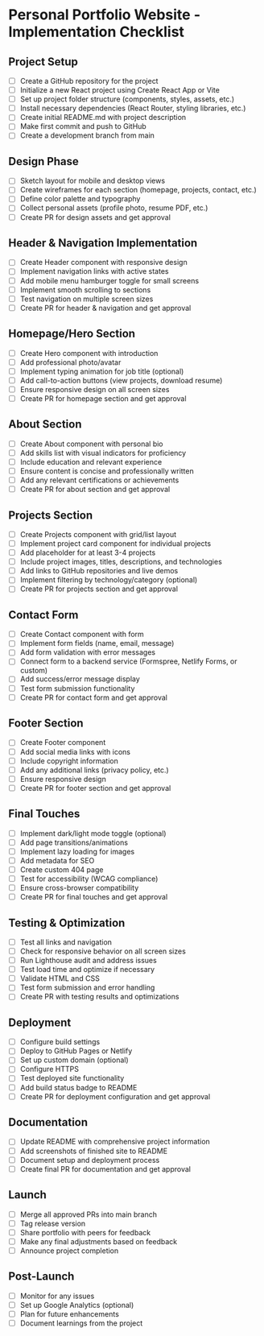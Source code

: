 # Personal Portfolio Website - Implementation Checklist

## Project Setup

- [ ] Create a GitHub repository for the project
- [ ] Initialize a new React project using Create React App or Vite
- [ ] Set up project folder structure (components, styles, assets, etc.)
- [ ] Install necessary dependencies (React Router, styling libraries, etc.)
- [ ] Create initial README.md with project description
- [ ] Make first commit and push to GitHub
- [ ] Create a development branch from main

## Design Phase

- [ ] Sketch layout for mobile and desktop views
- [ ] Create wireframes for each section (homepage, projects, contact, etc.)
- [ ] Define color palette and typography
- [ ] Collect personal assets (profile photo, resume PDF, etc.)
- [ ] Create PR for design assets and get approval

## Header & Navigation Implementation

- [ ] Create Header component with responsive design
- [ ] Implement navigation links with active states
- [ ] Add mobile menu hamburger toggle for small screens
- [ ] Implement smooth scrolling to sections
- [ ] Test navigation on multiple screen sizes
- [ ] Create PR for header & navigation and get approval

## Homepage/Hero Section

- [ ] Create Hero component with introduction
- [ ] Add professional photo/avatar
- [ ] Implement typing animation for job title (optional)
- [ ] Add call-to-action buttons (view projects, download resume)
- [ ] Ensure responsive design on all screen sizes
- [ ] Create PR for homepage section and get approval

## About Section

- [ ] Create About component with personal bio
- [ ] Add skills list with visual indicators for proficiency
- [ ] Include education and relevant experience
- [ ] Ensure content is concise and professionally written
- [ ] Add any relevant certifications or achievements
- [ ] Create PR for about section and get approval

## Projects Section

- [ ] Create Projects component with grid/list layout
- [ ] Implement project card component for individual projects
- [ ] Add placeholder for at least 3-4 projects
- [ ] Include project images, titles, descriptions, and technologies
- [ ] Add links to GitHub repositories and live demos
- [ ] Implement filtering by technology/category (optional)
- [ ] Create PR for projects section and get approval

## Contact Form

- [ ] Create Contact component with form
- [ ] Implement form fields (name, email, message)
- [ ] Add form validation with error messages
- [ ] Connect form to a backend service (Formspree, Netlify Forms, or custom)
- [ ] Add success/error message display
- [ ] Test form submission functionality
- [ ] Create PR for contact form and get approval

## Footer Section

- [ ] Create Footer component
- [ ] Add social media links with icons
- [ ] Include copyright information
- [ ] Add any additional links (privacy policy, etc.)
- [ ] Ensure responsive design
- [ ] Create PR for footer section and get approval

## Final Touches

- [ ] Implement dark/light mode toggle (optional)
- [ ] Add page transitions/animations
- [ ] Implement lazy loading for images
- [ ] Add metadata for SEO
- [ ] Create custom 404 page
- [ ] Test for accessibility (WCAG compliance)
- [ ] Ensure cross-browser compatibility
- [ ] Create PR for final touches and get approval

## Testing & Optimization

- [ ] Test all links and navigation
- [ ] Check for responsive behavior on all screen sizes
- [ ] Run Lighthouse audit and address issues
- [ ] Test load time and optimize if necessary
- [ ] Validate HTML and CSS
- [ ] Test form submission and error handling
- [ ] Create PR with testing results and optimizations

## Deployment

- [ ] Configure build settings
- [ ] Deploy to GitHub Pages or Netlify
- [ ] Set up custom domain (optional)
- [ ] Configure HTTPS
- [ ] Test deployed site functionality
- [ ] Add build status badge to README
- [ ] Create PR for deployment configuration and get approval

## Documentation

- [ ] Update README with comprehensive project information
- [ ] Add screenshots of finished site to README
- [ ] Document setup and deployment process
- [ ] Create final PR for documentation and get approval

## Launch

- [ ] Merge all approved PRs into main branch
- [ ] Tag release version
- [ ] Share portfolio with peers for feedback
- [ ] Make any final adjustments based on feedback
- [ ] Announce project completion

## Post-Launch

- [ ] Monitor for any issues
- [ ] Set up Google Analytics (optional)
- [ ] Plan for future enhancements
- [ ] Document learnings from the project